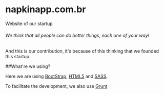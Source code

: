 # napkinapp.com.br
Website of our startup

###### We think that all people can do better things, each one of your way! 

And this is our contribution, it's because of this thinking that we founded this startup.

##What're we using?

Here we are using [BootStrap](http://getbootstrap.com/), [HTML5](https://www.w3.org/TR/html5/) and [SASS](http://sass-lang.com/).

To facilitate the development, we also use [Grunt](http://gruntjs.com/)

